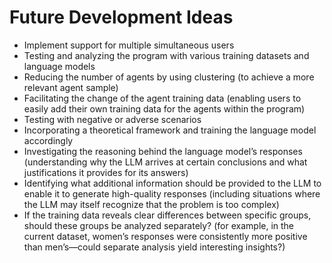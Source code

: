 # Future Development Ideas

- Implement support for multiple simultaneous users
- Testing and analyzing the program with various training datasets and language models
- Reducing the number of agents by using clustering (to achieve a more relevant agent sample)
- Facilitating the change of the agent training data (enabling users to easily add their own training data for the agents within the program)
- Testing with negative or adverse scenarios
- Incorporating a theoretical framework and training the language model accordingly
- Investigating the reasoning behind the language model’s responses (understanding why the LLM arrives at certain conclusions and what justifications it provides for its answers)
- Identifying what additional information should be provided to the LLM to enable it to generate high-quality responses (including situations where the LLM may itself recognize that the problem is too complex)
- If the training data reveals clear differences between specific groups, should these groups be analyzed separately? (for example, in the current dataset, women’s responses were consistently more positive than men’s—could separate analysis yield interesting insights?)
